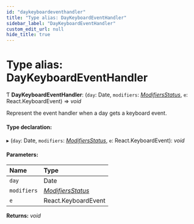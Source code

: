 ```yaml
---
id: "daykeyboardeventhandler"
title: "Type alias: DayKeyboardEventHandler"
sidebar_label: "DayKeyboardEventHandler"
custom_edit_url: null
hide_title: true
---
```


# Type alias: DayKeyboardEventHandler

Ƭ **DayKeyboardEventHandler**: (`day`: Date, `modifiers`: [*ModifiersStatus*](modifiersstatus.md), `e`: React.KeyboardEvent) => *void*

Represent the event handler when a day gets a keyboard event.

#### Type declaration:

▸ (`day`: Date, `modifiers`: [*ModifiersStatus*](modifiersstatus.md), `e`: React.KeyboardEvent): *void*

#### Parameters:

Name | Type |
:------ | :------ |
`day` | Date |
`modifiers` | [*ModifiersStatus*](modifiersstatus.md) |
`e` | React.KeyboardEvent |

**Returns:** *void*

